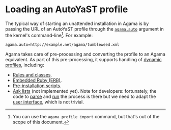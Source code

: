 # Loading an AutoYaST profile

The typical way of starting an unattended installation in Agama is by passing the URL of an AutoYaST
profile through the [`agama.auto`](../boot_options.md#boot-options) argument in the kernel's
command-line[^agama-profile-import]. For example:

```text
agama.auto=http://example.net/agama/tumbleweed.xml
```

Agama takes care of pre-processing and converting the profile to an Agama equivalent. As part of
this pre-processing, it supports handling of [dynamic profiles][dynamic-profiles], including:

- [Rules and classes][rules-classes].
- [Embedded Ruby (ERB)][erb].
- [Pre-installation scripts][pre-scripts].
- [Ask lists][ask-lists] (not implemented yet). Note for developers: fortunately, the code to
  [parse][ask-list-reader] and [run][ask-list-runner] the process is there but we need to adapt the
  [user interface][ask-list-dialog], which is not trivial.

[dynamic-profiles]: https://doc.opensuse.org/documentation/leap/autoyast/html/book-autoyast/part-dynamic-profiles.html
[rules-classes]: https://doc.opensuse.org/documentation/leap/autoyast/html/book-autoyast/rulesandclass.html
[erb]: https://doc.opensuse.org/documentation/leap/autoyast/html/book-autoyast/erb-templates.html
[pre-scripts]: https://doc.opensuse.org/documentation/leap/autoyast/html/book-autoyast/cha-configuration-installation-options.html#pre-install-scripts
[ask-lists]: https://doc.opensuse.org/documentation/leap/autoyast/html/book-autoyast/cha-configuration-installation-options.html#CreateProfile-Ask
[ask-list-reader]: https://github.com/yast/yast-autoinstallation/blob/c2dc34560df4ba890688a0c84caec94cc2718f14/src/lib/autoinstall/ask/profile_reader.rb#L29
[ask-list-runner]: https://github.com/yast/yast-autoinstallation/blob/c2dc34560df4ba890688a0c84caec94cc2718f14/src/lib/autoinstall/ask/runner.rb#L50
[ask-list-dialog]: https://github.com/yast/yast-autoinstallation/blob/c2dc34560df4ba890688a0c84caec94cc2718f14/src/lib/autoinstall/ask/dialog.rb#L23

[^agama-profile-import]: You can use the `agama profile import` command, but that's out of the scope of this document.
